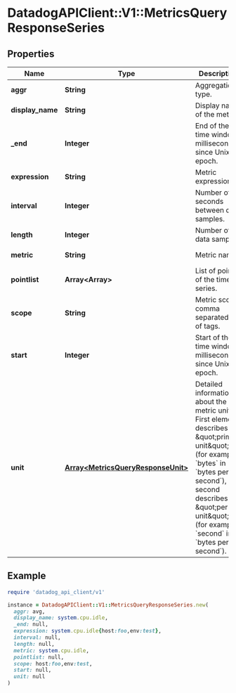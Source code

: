 # DatadogAPIClient::V1::MetricsQueryResponseSeries

## Properties

| Name | Type | Description | Notes |
| ---- | ---- | ----------- | ----- |
| **aggr** | **String** | Aggregation type. | [optional][readonly] |
| **display_name** | **String** | Display name of the metric. | [optional][readonly] |
| **_end** | **Integer** | End of the time window, milliseconds since Unix epoch. | [optional][readonly] |
| **expression** | **String** | Metric expression. | [optional][readonly] |
| **interval** | **Integer** | Number of seconds between data samples. | [optional][readonly] |
| **length** | **Integer** | Number of data samples. | [optional][readonly] |
| **metric** | **String** | Metric name. | [optional][readonly] |
| **pointlist** | **Array&lt;Array&gt;** | List of points of the time series. | [optional][readonly] |
| **scope** | **String** | Metric scope, comma separated list of tags. | [optional][readonly] |
| **start** | **Integer** | Start of the time window, milliseconds since Unix epoch. | [optional][readonly] |
| **unit** | [**Array&lt;MetricsQueryResponseUnit&gt;**](MetricsQueryResponseUnit.md) | Detailed information about the metric unit. First element describes the \&quot;primary unit\&quot; (for example, &#x60;bytes&#x60; in &#x60;bytes per second&#x60;), second describes the \&quot;per unit\&quot; (for example, &#x60;second&#x60; in &#x60;bytes per second&#x60;). | [optional][readonly] |

## Example

```ruby
require 'datadog_api_client/v1'

instance = DatadogAPIClient::V1::MetricsQueryResponseSeries.new(
  aggr: avg,
  display_name: system.cpu.idle,
  _end: null,
  expression: system.cpu.idle{host:foo,env:test},
  interval: null,
  length: null,
  metric: system.cpu.idle,
  pointlist: null,
  scope: host:foo,env:test,
  start: null,
  unit: null
)
```

